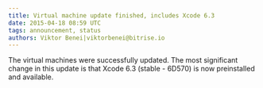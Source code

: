```yaml
---
title: Virtual machine update finished, includes Xcode 6.3
date: 2015-04-18 08:59 UTC
tags: announcement, status
authors: Viktor Benei|viktorbenei@bitrise.io
---
```


The virtual machines were successfully updated.
The most significant change in this update
is that Xcode 6.3 (stable - 6D570) is now preinstalled and
available.

